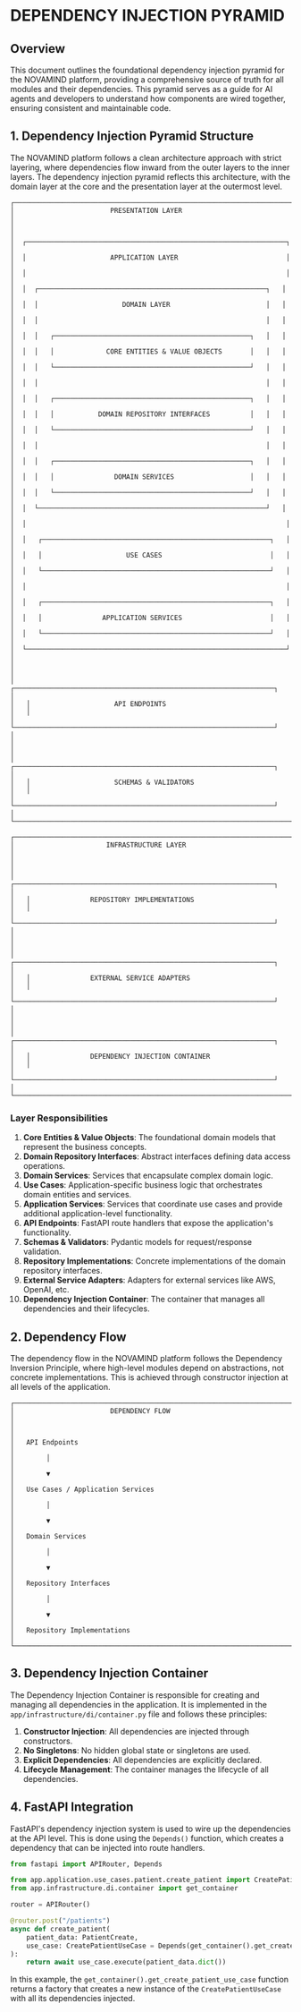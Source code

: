 # DEPENDENCY INJECTION PYRAMID

## Overview

This document outlines the foundational dependency injection pyramid for the NOVAMIND platform, providing a comprehensive source of truth for all modules and their dependencies. This pyramid serves as a guide for AI agents and developers to understand how components are wired together, ensuring consistent and maintainable code.

## 1. Dependency Injection Pyramid Structure

The NOVAMIND platform follows a clean architecture approach with strict layering, where dependencies flow inward from the outer layers to the inner layers. The dependency injection pyramid reflects this architecture, with the domain layer at the core and the presentation layer at the outermost level.

```
┌─────────────────────────────────────────────────────────────────────────┐
│                        PRESENTATION LAYER                                │
│                                                                         │
│  ┌─────────────────────────────────────────────────────────────────┐    │
│  │                     APPLICATION LAYER                           │    │
│  │                                                                 │    │
│  │  ┌─────────────────────────────────────────────────────────┐   │    │
│  │  │                     DOMAIN LAYER                        │   │    │
│  │  │                                                         │   │    │
│  │  │   ┌─────────────────────────────────────────────────┐   │   │    │
│  │  │   │             CORE ENTITIES & VALUE OBJECTS       │   │   │    │
│  │  │   └─────────────────────────────────────────────────┘   │   │    │
│  │  │                                                         │   │    │
│  │  │   ┌─────────────────────────────────────────────────┐   │   │    │
│  │  │   │           DOMAIN REPOSITORY INTERFACES          │   │   │    │
│  │  │   └─────────────────────────────────────────────────┘   │   │    │
│  │  │                                                         │   │    │
│  │  │   ┌─────────────────────────────────────────────────┐   │   │    │
│  │  │   │               DOMAIN SERVICES                   │   │   │    │
│  │  │   └─────────────────────────────────────────────────┘   │   │    │
│  │  └─────────────────────────────────────────────────────────┘   │    │
│  │                                                                 │    │
│  │   ┌─────────────────────────────────────────────────────────┐   │    │
│  │   │                     USE CASES                           │   │    │
│  │   └─────────────────────────────────────────────────────────┘   │    │
│  │                                                                 │    │
│  │   ┌─────────────────────────────────────────────────────────┐   │    │
│  │   │               APPLICATION SERVICES                      │   │    │
│  │   └─────────────────────────────────────────────────────────┘   │    │
│  └─────────────────────────────────────────────────────────────────┘    │
│                                                                         │
│   ┌─────────────────────────────────────────────────────────────────┐   │
│   │                     API ENDPOINTS                               │   │
│   └─────────────────────────────────────────────────────────────────┘   │
│                                                                         │
│   ┌─────────────────────────────────────────────────────────────────┐   │
│   │                     SCHEMAS & VALIDATORS                        │   │
│   └─────────────────────────────────────────────────────────────────┘   │
└─────────────────────────────────────────────────────────────────────────┘

┌─────────────────────────────────────────────────────────────────────────┐
│                       INFRASTRUCTURE LAYER                              │
│                                                                         │
│   ┌─────────────────────────────────────────────────────────────────┐   │
│   │               REPOSITORY IMPLEMENTATIONS                        │   │
│   └─────────────────────────────────────────────────────────────────┘   │
│                                                                         │
│   ┌─────────────────────────────────────────────────────────────────┐   │
│   │               EXTERNAL SERVICE ADAPTERS                         │   │
│   └─────────────────────────────────────────────────────────────────┘   │
│                                                                         │
│   ┌─────────────────────────────────────────────────────────────────┐   │
│   │               DEPENDENCY INJECTION CONTAINER                    │   │
│   └─────────────────────────────────────────────────────────────────┘   │
└─────────────────────────────────────────────────────────────────────────┘
```

### Layer Responsibilities

1. **Core Entities & Value Objects**: The foundational domain models that represent the business concepts.
2. **Domain Repository Interfaces**: Abstract interfaces defining data access operations.
3. **Domain Services**: Services that encapsulate complex domain logic.
4. **Use Cases**: Application-specific business logic that orchestrates domain entities and services.
5. **Application Services**: Services that coordinate use cases and provide additional application-level functionality.
6. **API Endpoints**: FastAPI route handlers that expose the application's functionality.
7. **Schemas & Validators**: Pydantic models for request/response validation.
8. **Repository Implementations**: Concrete implementations of the domain repository interfaces.
9. **External Service Adapters**: Adapters for external services like AWS, OpenAI, etc.
10. **Dependency Injection Container**: The container that manages all dependencies and their lifecycles.

## 2. Dependency Flow

The dependency flow in the NOVAMIND platform follows the Dependency Inversion Principle, where high-level modules depend on abstractions, not concrete implementations. This is achieved through constructor injection at all levels of the application.

```
┌─────────────────────────────────────────────────────────────────────────┐
│                        DEPENDENCY FLOW                                  │
│                                                                         │
│   API Endpoints                                                         │
│        │                                                                │
│        ▼                                                                │
│   Use Cases / Application Services                                      │
│        │                                                                │
│        ▼                                                                │
│   Domain Services                                                       │
│        │                                                                │
│        ▼                                                                │
│   Repository Interfaces                                                 │
│        │                                                                │
│        ▼                                                                │
│   Repository Implementations                                            │
└─────────────────────────────────────────────────────────────────────────┘
```

## 3. Dependency Injection Container

The Dependency Injection Container is responsible for creating and managing all dependencies in the application. It is implemented in the `app/infrastructure/di/container.py` file and follows these principles:

1. **Constructor Injection**: All dependencies are injected through constructors.
2. **No Singletons**: No hidden global state or singletons are used.
3. **Explicit Dependencies**: All dependencies are explicitly declared.
4. **Lifecycle Management**: The container manages the lifecycle of all dependencies.

## 4. FastAPI Integration

FastAPI's dependency injection system is used to wire up the dependencies at the API level. This is done using the `Depends()` function, which creates a dependency that can be injected into route handlers.

```python
from fastapi import APIRouter, Depends

from app.application.use_cases.patient.create_patient import CreatePatientUseCase
from app.infrastructure.di.container import get_container

router = APIRouter()

@router.post("/patients")
async def create_patient(
    patient_data: PatientCreate,
    use_case: CreatePatientUseCase = Depends(get_container().get_create_patient_use_case)
):
    return await use_case.execute(patient_data.dict())
```

In this example, the `get_container().get_create_patient_use_case` function returns a factory that creates a new instance of the `CreatePatientUseCase` with all its dependencies injected.